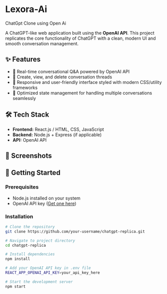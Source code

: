 # Lexora-Ai
ChatGpt Clone using Open Ai

A ChatGPT-like web application built using the **OpenAI API**. This project replicates the core functionality of ChatGPT with a clean, modern UI and smooth conversation management.

## ✨ Features
- 🔹 Real-time conversational Q&A powered by OpenAI API  
- 🔹 Create, view, and delete conversation threads  
- 🔹 Responsive and user-friendly interface styled with modern CSS/utility frameworks  
- 🔹 Optimized state management for handling multiple conversations seamlessly  

## 🛠️ Tech Stack
- **Frontend:** React.js / HTML, CSS, JavaScript  
- **Backend:** Node.js + Express (if applicable)  
- **API:** OpenAI API  

## 📸 Screenshots


## 🚀 Getting Started

### Prerequisites
- Node.js installed on your system  
- OpenAI API key ([Get one here](https://platform.openai.com/))  

### Installation
```bash
# Clone the repository
git clone https://github.com/your-username/chatgpt-replica.git

# Navigate to project directory
cd chatgpt-replica

# Install dependencies
npm install

# Add your OpenAI API key in .env file
REACT_APP_OPENAI_API_KEY=your_api_key_here

# Start the development server
npm start
